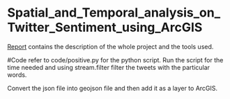 # Spatial_and_Temporal_analysis_on_Twitter_Sentiment_using_ArcGIS
<a href="https://github.com/kamalikap/Spatial_and_Temporal_analysis_on_Twitter_data_using_ArcGIS/blob/master/Report/report.pdf">Report</a> contains the description of the whole project and the tools used.

#Code
refer to code/positive.py for the python script. Run the script for the time needed and using stream.filter filter the tweets with the particular words.

Convert the json file into geojson file and then add it as a layer to ArcGIS.

